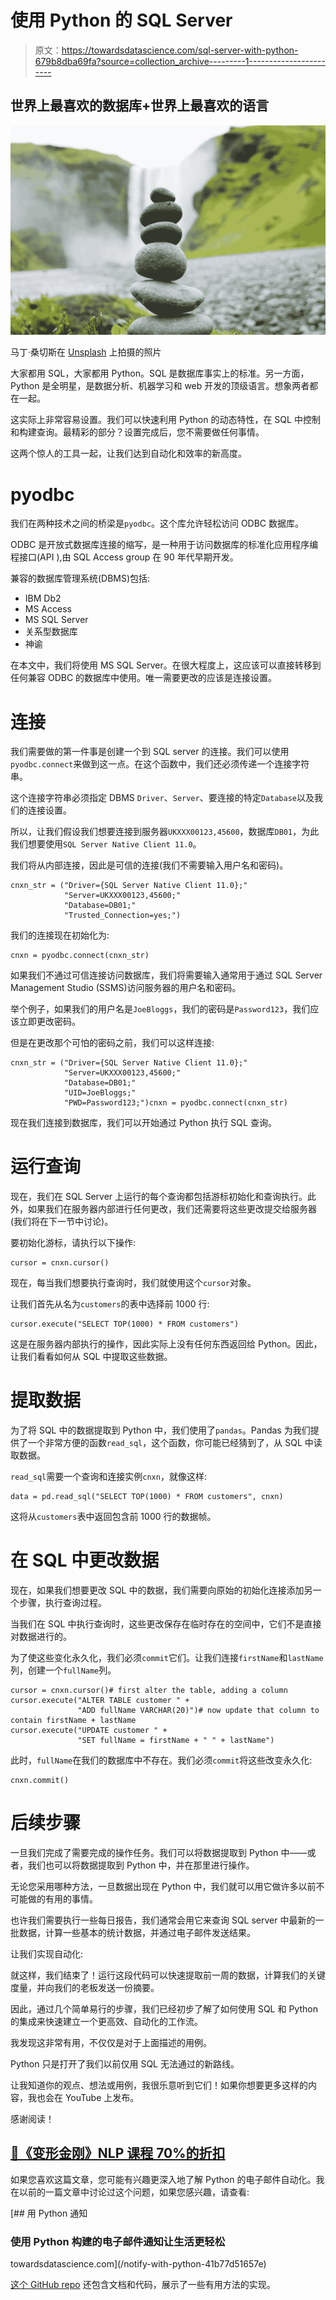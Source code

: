 # 使用 Python 的 SQL Server

> 原文：<https://towardsdatascience.com/sql-server-with-python-679b8dba69fa?source=collection_archive---------1----------------------->

## 世界上最喜欢的数据库+世界上最喜欢的语言

![](img/7395ee0d677f0024bd146a8a85f0f868.png)

马丁·桑切斯在 [Unsplash](https://unsplash.com?utm_source=medium&utm_medium=referral) 上拍摄的照片

大家都用 SQL，大家都用 Python。SQL 是数据库事实上的标准。另一方面，Python 是全明星，是数据分析、机器学习和 web 开发的顶级语言。想象两者都在一起。

这实际上非常容易设置。我们可以快速利用 Python 的动态特性，在 SQL 中控制和构建查询。最精彩的部分？设置完成后，您不需要做任何事情。

这两个惊人的工具一起，让我们达到自动化和效率的新高度。

# pyodbc

我们在两种技术之间的桥梁是`pyodbc`。这个库允许轻松访问 ODBC 数据库。

ODBC 是开放式数据库连接的缩写，是一种用于访问数据库的标准化应用程序编程接口(API ),由 SQL Access group 在 90 年代早期开发。

兼容的数据库管理系统(DBMS)包括:

*   IBM Db2
*   MS Access
*   MS SQL Server
*   关系型数据库
*   神谕

在本文中，我们将使用 MS SQL Server。在很大程度上，这应该可以直接转移到任何兼容 ODBC 的数据库中使用。唯一需要更改的应该是连接设置。

# 连接

我们需要做的第一件事是创建一个到 SQL server 的连接。我们可以使用`pyodbc.connect`来做到这一点。在这个函数中，我们还必须传递一个连接字符串。

这个连接字符串必须指定 DBMS `Driver`、`Server`、要连接的特定`Database`以及我们的连接设置。

所以，让我们假设我们想要连接到服务器`UKXXX00123,45600`，数据库`DB01`，为此我们想要使用`SQL Server Native Client 11.0`。

我们将从内部连接，因此是可信的连接(我们不需要输入用户名和密码)。

```
cnxn_str = ("Driver={SQL Server Native Client 11.0};"
            "Server=UKXXX00123,45600;"
            "Database=DB01;"
            "Trusted_Connection=yes;")
```

我们的连接现在初始化为:

```
cnxn = pyodbc.connect(cnxn_str)
```

如果我们不通过可信连接访问数据库，我们将需要输入通常用于通过 SQL Server Management Studio (SSMS)访问服务器的用户名和密码。

举个例子，如果我们的用户名是`JoeBloggs`，我们的密码是`Password123`，我们应该立即更改密码。

但是在更改那个可怕的密码之前，我们可以这样连接:

```
cnxn_str = ("Driver={SQL Server Native Client 11.0};"
            "Server=UKXXX00123,45600;"
            "Database=DB01;"
            "UID=JoeBloggs;"
            "PWD=Password123;")cnxn = pyodbc.connect(cnxn_str)
```

现在我们连接到数据库，我们可以开始通过 Python 执行 SQL 查询。

# 运行查询

现在，我们在 SQL Server 上运行的每个查询都包括游标初始化和查询执行。此外，如果我们在服务器内部进行任何更改，我们还需要将这些更改提交给服务器(我们将在下一节中讨论)。

要初始化游标，请执行以下操作:

```
cursor = cnxn.cursor()
```

现在，每当我们想要执行查询时，我们就使用这个`cursor`对象。

让我们首先从名为`customers`的表中选择前 1000 行:

```
cursor.execute("SELECT TOP(1000) * FROM customers")
```

这是在服务器内部执行的操作，因此实际上没有任何东西返回给 Python。因此，让我们看看如何从 SQL 中提取这些数据。

# 提取数据

为了将 SQL 中的数据提取到 Python 中，我们使用了`pandas`。Pandas 为我们提供了一个非常方便的函数`read_sql`，这个函数，你可能已经猜到了，从 SQL 中读取数据。

`read_sql`需要一个查询和连接实例`cnxn`，就像这样:

```
data = pd.read_sql("SELECT TOP(1000) * FROM customers", cnxn)
```

这将从`customers`表中返回包含前 1000 行的数据帧。

# 在 SQL 中更改数据

现在，如果我们想要更改 SQL 中的数据，我们需要向原始的初始化连接添加另一个步骤，执行查询过程。

当我们在 SQL 中执行查询时，这些更改保存在临时存在的空间中，它们不是直接对数据进行的。

为了使这些变化永久化，我们必须`commit`它们。让我们连接`firstName`和`lastName`列，创建一个`fullName`列。

```
cursor = cnxn.cursor()# first alter the table, adding a column
cursor.execute("ALTER TABLE customer " +
               "ADD fullName VARCHAR(20)")# now update that column to contain firstName + lastName
cursor.execute("UPDATE customer " +
               "SET fullName = firstName + " " + lastName")
```

此时，`fullName`在我们的数据库中不存在。我们必须`commit`将这些改变永久化:

```
cnxn.commit()
```

# 后续步骤

一旦我们完成了需要完成的操作任务。我们可以将数据提取到 Python 中——或者，我们也可以将数据提取到 Python 中，并在那里进行操作。

无论您采用哪种方法，一旦数据出现在 Python 中，我们就可以用它做许多以前不可能做的有用的事情。

也许我们需要执行一些每日报告，我们通常会用它来查询 SQL server 中最新的一批数据，计算一些基本的统计数据，并通过电子邮件发送结果。

让我们实现自动化:

就这样，我们结束了！运行这段代码可以快速提取前一周的数据，计算我们的关键度量，并向我们的老板发送一份摘要。

因此，通过几个简单易行的步骤，我们已经初步了解了如何使用 SQL 和 Python 的集成来快速建立一个更高效、自动化的工作流。

我发现这非常有用，不仅仅是对于上面描述的用例。

Python 只是打开了我们以前仅用 SQL 无法通过的新路线。

让我知道你的观点、想法或用例，我很乐意听到它们！如果你想要更多这样的内容，我也会在 YouTube 上发布。

感谢阅读！

## [🤖《变形金刚》NLP 课程 70%的折扣](https://bit.ly/nlp-transformers)

如果您喜欢这篇文章，您可能有兴趣更深入地了解 Python 的电子邮件自动化。我在以前的一篇文章中讨论过这个问题，如果您感兴趣，请查看:

[](/notify-with-python-41b77d51657e) [## 用 Python 通知

### 使用 Python 构建的电子邮件通知让生活更轻松

towardsdatascience.com](/notify-with-python-41b77d51657e) 

[这个 GitHub repo](https://github.com/jamescalam/pysqlplus) 还包含文档和代码，展示了一些有用方法的实现。